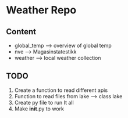 # Weather Repo

## Content

* global_temp --> overview of global temp
* nve --> Magasinstatestikk
* weather --> local weather collection


## TODO

1. Create a function to read different apis
2. Function to read files from lake --> class lake
3. Create py file to run It all
4. Make __init__.py to work